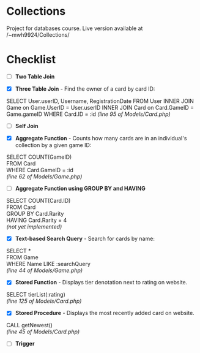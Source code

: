 # Collections
Project for databases course. Live version available at /~mwh9924/Collections/

# Checklist
- [ ] **Two Table Join**

- [x] **Three Table Join** - Find the owner of a card by card ID:

SELECT User.userID, Username, RegistrationDate 
FROM User
INNER JOIN Game on Game.UserID = User.userID
INNER JOIN Card on Card.GameID = Game.gameID
WHERE Card.ID = :id
*(line 95 of Models/Card.php)*
      
- [ ] **Self Join**

- [x] **Aggregate Function** - Counts how many cards are in an individual's collection by a given game ID:

SELECT COUNT(GameID)\
FROM Card \
WHERE Card.GameID = :id\
*(line 62 of Models/Game.php)*

- [ ] **Aggregate Function using GROUP BY and HAVING**

SELECT COUNT(Card.ID)\
FROM Card\
GROUP BY Card.Rarity\
HAVING Card.Rarity = 4\
*(not yet implemented)*

- [x] **Text-based Search Query** - Search for cards by name:

SELECT *\
FROM Game\
WHERE Name LIKE :searchQuery\
*(line 44 of Models/Game.php)*

- [x] **Stored Function** - Displays tier denotation next to rating on website.

SELECT tierList(:rating)\
*(line 125 of Models/Card.php)*

- [x] **Stored Procedure** - Displays the most recently added card on website.

CALL getNewest()\
*(line 45 of Models/Card.php)*

- [ ] **Trigger**
